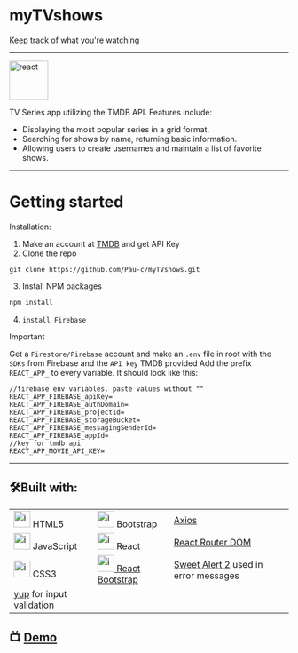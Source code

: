 # myTVshows 
Keep track of what you're watching 

---  
 <img src="https://raw.githubusercontent.com/Pau-c/myTVshows/5ef50e4b52782cb2f430ca30220c1109809c0f23/public/Television-comic.svg" alt="react" widht="70" height="70" />

TV Series app utilizing the TMDB API. Features include:

- Displaying the most popular series in a grid format.
- Searching for shows by name, returning basic information.
- Allowing users to create usernames and maintain a list of favorite shows.
--- 
# Getting started
Installation:
1. Make an account at [TMDB](https://www.themoviedb.org/) and get API Key 
2. Clone the repo
```
git clone https://github.com/Pau-c/myTVshows.git
```
3. Install NPM packages
```js
npm install
```
4. `install Firebase`
> [!IMPORTANT]
> Get a `Firestore/Firebase` account and make an `.env` file in root with the  `SDKs` from Firebase and the `API key` TMDB provided 
Add the prefix  `REACT_APP_` to every variable.
 It should look like this:
```
//firebase env variables. paste values without ""
REACT_APP_FIREBASE_apiKey= 
REACT_APP_FIREBASE_authDomain= 
REACT_APP_FIREBASE_projectId= 
REACT_APP_FIREBASE_storageBucket= 
REACT_APP_FIREBASE_messagingSenderId= 
REACT_APP_FIREBASE_appId= 
//key for tmdb api
REACT_APP_MOVIE_API_KEY= 
```

---  

## 🛠️Built with:


<table>
    <tr>
        <td> <img src="https://img.icons8.com/color/30/null/html-5--v1.png" alt="icono de HTML5" width="30" height="30" /> HTML5</td>
        <td> <img src="https://img.icons8.com/color/30/null/bootstrap.png" alt="icono de Bootstrap" width="30" height="30" /> Bootstrap</td>
        <td><a href="https://axios-http.com/">Axios</a></td>
    </tr>
    <tr>
        <td> <img src="https://img.icons8.com/color/30/null/javascript--v1.png" alt="icono de JavaScript" width="30" height="30" /> JavaScript</td>
        <td> <img src="https://img.icons8.com/plasticine/30/null/react.png" alt="icono de React" width="30" height="30" /> React</td>
        <td><a href="https://reactrouter.com/en/main">React Router DOM</a></td>
    </tr>
    <tr>   
        <td> <img src="https://img.icons8.com/color/30/null/css3.png" alt="icono de CSS3" width="30" height="30" /> CSS3</td>
        <td> <img src="https://img.icons8.com/color/30/null/bootstrap.png" alt="icono de Bootstrap" width="30" height="30" /><a href="https://react-bootstrap.github.io/"> React Bootstrap</a></td>
        <td><a href="https://sweetalert2.github.io/">Sweet Alert 2</a> used in error messages</td>
    </tr>
<tr>
 <td><a href="https://www.npmjs.com/package/yup">yup</a> for input validation</td>
    </tr>
</table>

## :tv: [**Demo**](https://my-tvshows.netlify.app/)

